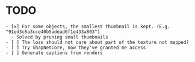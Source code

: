 # TODO

    - [x] For some objects, the smallest thumbnail is kept. (E.g. "91ed3c6a3cce40b5adead6f1e433a803")
      - Solved by pruning small thumbnails
    - [ ] The loss should not care about part of the texture not mapped?
    - [ ] Try ShapNetCore, now they've granted me access
    - [ ] Generate captions from renders
